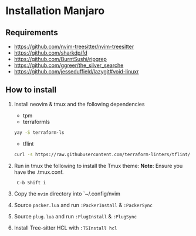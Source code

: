 # Installation Manjaro

## Requirements

- https://github.com/nvim-treesitter/nvim-treesitter
- https://github.com/sharkdp/fd
- https://github.com/BurntSushi/ripgrep
- https://github.com/ggreer/the_silver_searche
- https://github.com/jesseduffield/lazygit#void-linuxr

## How to install

1. Install neovim & tmux and the following dependencies

   - tpm
   - terraformls
    ```bash
    yay -S terraform-ls
    ```
   - tflint
    ```bash
    curl -s https://raw.githubusercontent.com/terraform-linters/tflint/master/install_linux.sh | bash
    ```

2. Run in tmux the following to install the Tmux theme:
   **Note**: Ensure you have the .tmux.conf.
   ```
    C-b Shift i
   ```
3. Copy the `nvim` directory into `~/.config/nvim
4. Source `packer.lua` and run `:PackerInstall` & `:PackerSync`
5. Source `plug.lua` and run `:PlugInstall` & `:PlugSync`
6. Install Tree-sitter HCL with `:TSInstall hcl`

